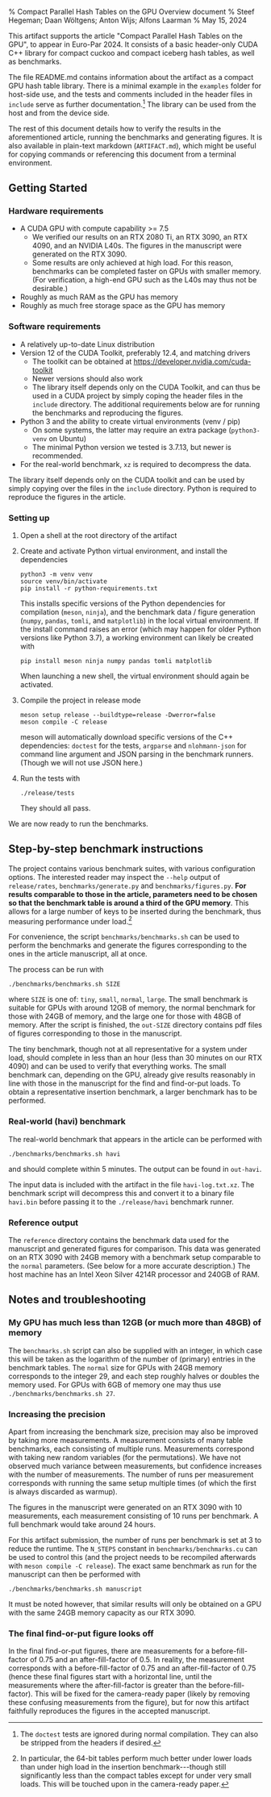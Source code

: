 % Compact Parallel Hash Tables on the GPU
  Overview document
% Steef Hegeman; Daan Wöltgens; Anton Wijs; Alfons Laarman
% May 15, 2024

This artifact supports the article "Compact Parallel Hash Tables on the GPU",
to appear in Euro-Par 2024. It consists of a basic header-only CUDA C++ library
for compact cuckoo and compact iceberg hash tables, as well as benchmarks.

The file README.md contains information about the artifact as a compact GPU
hash table library. There is a minimal example in the `examples` folder for
host-side use, and the tests and comments included in the header files in
`include` serve as further documentation.[^tests] The library can be used from
the host and from the device side.

[^tests]: The `doctest` tests are ignored during normal compilation. They
    can also be stripped from the headers if desired.

The rest of this document details how to verify the results in the
aforementioned article, running the benchmarks and generating figures. It is
also available in plain-text markdown (`ARTIFACT.md`), which might be useful
for copying commands or referencing this document from a terminal environment.

## Getting Started

### Hardware requirements

- A CUDA GPU with compute capability >= 7.5
  - We verified our results on an RTX 2080 Ti, an RTX 3090, an RTX 4090, and an
    NVIDIA L40s. The figures in the manuscript were generated on the RTX 3090.
  - Some results are only achieved at high load. For this reason, benchmarks
    can be completed faster on GPUs with smaller memory. (For verification, a
    high-end GPU such as the L40s may thus not be desirable.)
- Roughly as much RAM as the GPU has memory
- Roughly as much free storage space as the GPU has memory

### Software requirements

- A relatively up-to-date Linux distribution
- Version 12 of the CUDA Toolkit, preferably 12.4, and matching drivers
  - The toolkit can be obtained at https://developer.nvidia.com/cuda-toolkit
  - Newer versions should also work
  - The library itself depends only on the CUDA Toolkit, and can thus be used
    in a CUDA project by simply coping the header files in the `include`
    directory. The additional requirements below are for running the benchmarks
    and reproducing the figures.
- Python 3 and the ability to create virtual environments (venv / pip)
  - On some systems, the latter may require an extra package
    (`python3-venv` on Ubuntu)
  - The minimal Python version we tested is 3.7.13, but newer is recommended.
- For the real-world benchmark, `xz` is required to decompress the data.

The library itself depends only on the CUDA toolkit and can be used by simply
copying over the files in the `include` directory. Python is required to
reproduce the figures in the article.

### Setting up

1. Open a shell at the root directory of the artifact
2. Create and activate Python virtual environment, and install the dependencies
   ```
   python3 -m venv venv
   source venv/bin/activate
   pip install -r python-requirements.txt
   ```
   This installs specific versions of the Python dependencies for compilation
   (`meson`, `ninja`), and the benchmark data / figure generation (`numpy`,
   `pandas`, `tomli`, and `matplotlib`) in the local virtual environment. If
   the install command raises an error (which may happen for older Python
   versions like Python 3.7), a working environment can likely be created with
   ```
   pip install meson ninja numpy pandas tomli matplotlib
   ```

   When launching a new shell, the virtual environment should again be activated.

3. Compile the project in release mode
   ```
   meson setup release --buildtype=release -Dwerror=false
   meson compile -C release
   ```
   meson will automatically download specific versions of the C++ dependencies:
   `doctest` for the tests, `argparse` and `nlohmann-json` for command line
   argument and JSON parsing in the benchmark runners. (Though we will not use
   JSON here.)
4. Run the tests with
   ```
   ./release/tests
   ```
   They should all pass.

We are now ready to run the benchmarks.

## Step-by-step benchmark instructions

The project contains various benchmark suites, with various configuration
options. The interested reader may inspect the `--help` output of
`release/rates`, `benchmarks/generate.py` and `benchmarks/figures.py`. **For
results comparable to those in the article, parameters need to be chosen so
that the benchmark table is around a third of the GPU memory**. This allows for
a large number of keys to be inserted during the benchmark, thus measuring
performance under load.[^benchmarksize]

For convenience, the script `benchmarks/benchmarks.sh` can be used to perform
the benchmarks and generate the figures corresponding to the ones in the
article manuscript, all at once.

The process can be run with

```
./benchmarks/benchmarks.sh SIZE
```

where `SIZE` is one of: `tiny`, `small`, `normal`, `large`. The small benchmark
is suitable for GPUs with around 12GB of memory, the normal benchmark for those
with 24GB of memory, and the large one for those with 48GB of memory. After the
script is finished, the `out-SIZE` directory contains pdf files of figures
corresponding to those in the manuscript.

The tiny benchmark, though not at all representative for a system under load,
should complete in less than an hour (less than 30 minutes on our RTX 4090) and
can be used to verify that everything works. The small benchmark can, depending
on the GPU, already give results reasonably in line with those in the
manuscript for the find and find-or-put loads. To obtain a representative
insertion benchmark, a larger benchmark has to be performed.

[^benchmarksize]: In particular, the 64-bit tables perform much better under
    lower loads than under high load in the insertion benchmark---though still
    significantly less than the compact tables except for under very small
    loads. This will be touched upon in the camera-ready paper.

### Real-world (havi) benchmark

The real-world benchmark that appears in the article can be performed with
```
./benchmarks/benchmarks.sh havi
```
and should complete within 5 minutes. The output can be found in `out-havi`.

The input data is included with the artifact in the file `havi-log.txt.xz`. The
benchmark script will decompress this and convert it to a binary file
`havi.bin` before passing it to the `./release/havi` benchmark runner.

### Reference output

The `reference` directory contains the benchmark data used for the manuscript
and generated figures for comparison. This data was generated on an RTX 3090
with 24GB memory with a benchmark setup comparable to the `normal` parameters.
(See below for a more accurate description.) The host machine has an Intel Xeon
Silver 4214R processor and 240GB of RAM.


## Notes and troubleshooting

### My GPU has much less than 12GB (or much more than 48GB) of memory

The `benchmarks.sh` script can also be supplied with an integer, in which case
this will be taken as the logarithm of the number of (primary) entries in the
benchmark tables. The `normal` size for GPUs with 24GB memory corresponds to
the integer 29, and each step roughly halves or doubles the memory used. For
GPUs with 6GB of memory one may thus use `./benchmarks/benchmarks.sh 27`.

### Increasing the precision

Apart from increasing the benchmark size, precision may also be improved by
taking more measurements. A measurement consists of many table benchmarks, each
consisting of multiple runs. Measurements correspond with taking new random
variables (for the permutations). We have not observed much variance between
measurements, but confidence increases with the number of measurements. The
number of runs per measurement corresponds with running the same setup multiple
times (of which the first is always discarded as warmup).

The figures in the manuscript were generated on an RTX 3090 with 10
measurements, each measurement consisting of 10 runs per benchmark. A full
benchmark would take around 24 hours.

For this artifact submission, the number of runs per benchmark is set at 3 to
reduce the runtime. The `N_STEPS` constant in `benchmarks/benchmarks.cu` can be
used to control this (and the project needs to be recompiled afterwards with
`meson compile -C release`). The exact same benchmark as run for the manuscript
can then be performed with

```
./benchmarks/benchmarks.sh manuscript
```

It must be noted however, that similar results will only be obtained on a GPU
with the same 24GB memory capacity as our RTX 3090.

### The final find-or-put figure looks off

In the final find-or-put figures, there are measurements for a
before-fill-factor of 0.75 and an after-fill-factor of 0.5. In reality, the
measurement corresponds with a before-fill-factor of 0.75 and an
after-fill-factor of 0.75 (hence these final figures start with a horizontal
line, until the measurements where the after-fill-factor is greater than the
before-fill-factor). This will be fixed for the camera-ready paper (likely by
removing these confusing measurements from the figure), but for now this
artifact faithfully reproduces the figures in the accepted manuscript.
